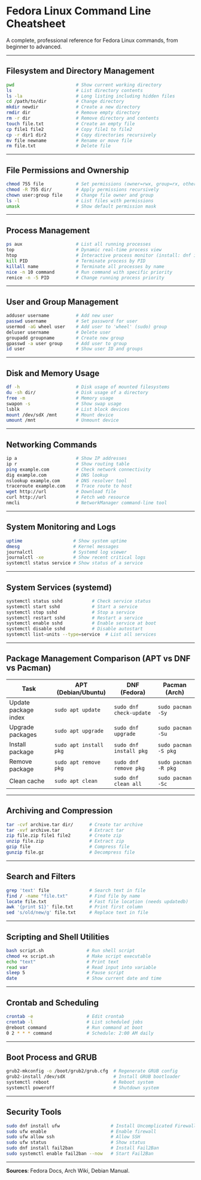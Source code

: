 
# Fedora Linux Command Line Cheatsheet

A complete, professional reference for Fedora Linux commands, from beginner to advanced.

---

## Filesystem and Directory Management

```bash
pwd                       # Show current working directory
ls                        # List directory contents
ls -la                    # Long listing including hidden files
cd /path/to/dir           # Change directory
mkdir newdir              # Create a new directory
rmdir dir                 # Remove empty directory
rm -r dir                 # Remove directory and contents
touch file.txt            # Create an empty file
cp file1 file2            # Copy file1 to file2
cp -r dir1 dir2           # Copy directories recursively
mv file newname           # Rename or move file
rm file.txt               # Delete file
```

---

## File Permissions and Ownership

```bash
chmod 755 file            # Set permissions (owner=rwx, group=rx, others=rx)
chmod -R 755 dir/         # Apply permissions recursively
chown user:group file     # Change file owner and group
ls -l                     # List files with permissions
umask                     # Show default permission mask
```

---

## Process Management

```bash
ps aux                    # List all running processes
top                       # Dynamic real-time process view
htop                      # Interactive process monitor (install: dnf install htop)
kill PID                  # Terminate process by PID
killall name              # Terminate all processes by name
nice -n 10 command        # Run command with specific priority
renice -n -5 PID          # Change running process priority
```

---

## User and Group Management

```bash
adduser username          # Add new user
passwd username           # Set password for user
usermod -aG wheel user    # Add user to 'wheel' (sudo) group
deluser username          # Delete user
groupadd groupname        # Create new group
gpasswd -a user group     # Add user to group
id user                   # Show user ID and groups
```

---

## Disk and Memory Usage

```bash
df -h                     # Disk usage of mounted filesystems
du -sh dir/               # Disk usage of a directory
free -m                   # Memory usage
swapon -s                 # Show swap usage
lsblk                     # List block devices
mount /dev/sdX /mnt       # Mount device
umount /mnt               # Unmount device
```

---

## Networking Commands

```bash
ip a                      # Show IP addresses
ip r                      # Show routing table
ping example.com          # Check network connectivity
dig example.com           # DNS lookup
nslookup example.com      # DNS resolver tool
traceroute example.com    # Trace route to host
wget http://url           # Download file
curl http://url           # Fetch web resource
nmcli                     # NetworkManager command-line tool
```

---

## System Monitoring and Logs

```bash
uptime                   # Show system uptime
dmesg                    # Kernel messages
journalctl               # Systemd log viewer
journalctl -xe           # Show recent critical logs
systemctl status service # Show status of a service
```

---

## System Services (systemd)

```bash
systemctl status sshd           # Check service status
systemctl start sshd            # Start a service
systemctl stop sshd             # Stop a service
systemctl restart sshd          # Restart a service
systemctl enable sshd           # Enable service at boot
systemctl disable sshd          # Disable autostart
systemctl list-units --type=service  # List all services
```

---

## Package Management Comparison (APT vs DNF vs Pacman)

| Task | APT (Debian/Ubuntu) | DNF (Fedora) | Pacman (Arch) |
|------|----------------------|--------------|----------------|
| Update package index | `sudo apt update` | `sudo dnf check-update` | `sudo pacman -Sy` |
| Upgrade packages | `sudo apt upgrade` | `sudo dnf upgrade` | `sudo pacman -Su` |
| Install package | `sudo apt install pkg` | `sudo dnf install pkg` | `sudo pacman -S pkg` |
| Remove package | `sudo apt remove pkg` | `sudo dnf remove pkg` | `sudo pacman -R pkg` |
| Clean cache | `sudo apt clean` | `sudo dnf clean all` | `sudo pacman -Sc` |

---

## Archiving and Compression

```bash
tar -cvf archive.tar dir/      # Create tar archive
tar -xvf archive.tar           # Extract tar
zip file.zip file1 file2       # Create zip
unzip file.zip                 # Extract zip
gzip file                      # Compress file
gunzip file.gz                 # Decompress file
```

---

## Search and Filters

```bash
grep 'text' file               # Search text in file
find / -name "file.txt"        # Find file by name
locate file.txt                # Fast file location (needs updatedb)
awk '{print $1}' file.txt      # Print first column
sed 's/old/new/g' file.txt     # Replace text in file
```

---

## Scripting and Shell Utilities

```bash
bash script.sh                # Run shell script
chmod +x script.sh            # Make script executable
echo "text"                   # Print text
read var                      # Read input into variable
sleep 5                       # Pause script
date                          # Show current date and time
```

---

## Crontab and Scheduling

```bash
crontab -e                    # Edit crontab
crontab -l                    # List scheduled jobs
@reboot command               # Run command at boot
0 2 * * * command             # Schedule: 2:00 AM daily
```

---

## Boot Process and GRUB

```bash
grub2-mkconfig -o /boot/grub2/grub.cfg  # Regenerate GRUB config
grub2-install /dev/sdX                  # Install GRUB bootloader
systemctl reboot                        # Reboot system
systemctl poweroff                      # Shutdown system
```

---

## Security Tools

```bash
sudo dnf install ufw                   # Install Uncomplicated Firewall
sudo ufw enable                        # Enable firewall
sudo ufw allow ssh                     # Allow SSH
sudo ufw status                        # Show status
sudo dnf install fail2ban              # Install Fail2Ban
sudo systemctl enable fail2ban --now   # Start Fail2Ban
```

---
**Sources**: Fedora Docs, Arch Wiki, Debian Manual.

